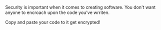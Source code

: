 Security is important when it comes to creating software.  You don't want anyone to encroach upon the code you've wrriten.

Copy and paste your code to it get encrypted!
